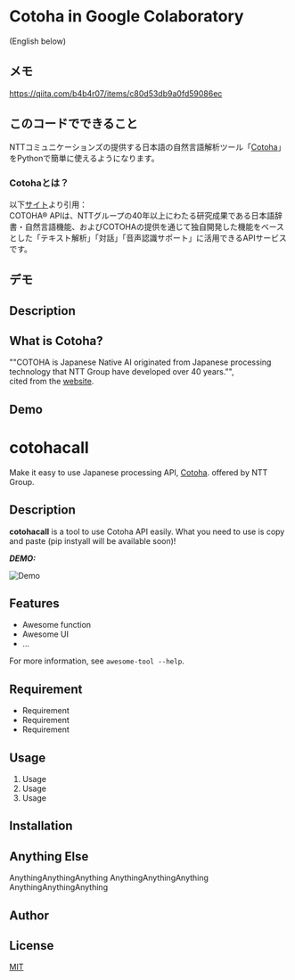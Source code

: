 # Cotoha in Google Colaboratory
(English below)

## メモ
https://qiita.com/b4b4r07/items/c80d53db9a0fd59086ec

## このコードでできること
NTTコミュニケーションズの提供する日本語の自然言語解析ツール「[Cotoha](https://api.ce-cotoha.com/contents/index.html)」をPythonで簡単に使えるようになります。
    
### Cotohaとは？
以下[サイト](https://www.ntt.com/business/services/application/ai/cotoha-nlp.html)より引用：  
COTOHA® APIは、NTTグループの40年以上にわたる研究成果である日本語辞書・自然言語機能、およびCOTOHAの提供を通じて独自開発した機能をベースとした「テキスト解析」「対話」「音声認識サポート」に活用できるAPIサービスです。
   
## デモ

## Description


## What is Cotoha?
""COTOHA is Japanese Native AI originated from Japanese processing technology that NTT Group have developed over 40 years."",  
cited from the [website](https://api.ce-cotoha.com/contents/about-cotoha.html).  
  
## Demo


# cotohacall

Make it easy to use Japanese processing API, [Cotoha](https://www.ntt.com/business/services/application/ai/cotoha-nlp.html). offered by NTT Group.

## Description

**cotohacall** is a tool to use Cotoha API easily. What you need to use is copy and paste (pip instyall will be available soon)!

***DEMO:***

![Demo](https://image-url.gif)

## Features

- Awesome function
- Awesome UI
- ...

For more information, see `awesome-tool --help`.

## Requirement

- Requirement
- Requirement
- Requirement

## Usage

1. Usage
2. Usage
3. Usage

## Installation



## Anything Else

AnythingAnythingAnything
AnythingAnythingAnything
AnythingAnythingAnything

## Author


## License

[MIT](http://b4b4r07.mit-license.org)
